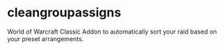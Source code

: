 # cleangroupassigns
World of Warcraft Classic Addon to automatically sort your raid based on your preset arrangements.
